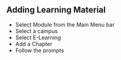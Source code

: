 ## **Adding Learning Material**
 
-	Select Module from the Main Menu bar
-	Select a campus
-	Select E-Learning
-	Add a Chapter
-	Follow the prompts

